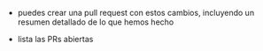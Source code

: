 - puedes crear una pull request con estos cambios, incluyendo un resumen detallado de lo que hemos hecho

- lista las PRs abiertas